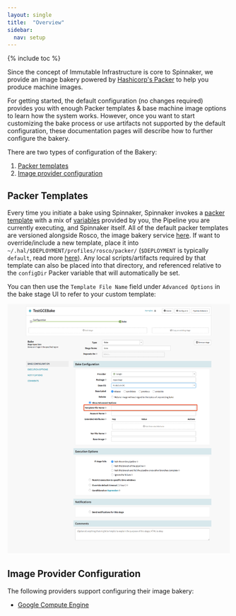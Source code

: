 ```yaml
---
layout: single
title:  "Overview"
sidebar:
  nav: setup
---
```


{% include toc %}

Since the concept of Immutable Infrastructure is core to Spinnaker, we provide
an image bakery powered by [Hashicorp's Packer](https://www.packer.io/intro/)
to help you produce machine images.

For getting started, the default configuration (no changes required) provides
you with enough Packer templates & base machine image options to learn how the
system works. However, once you want to start customizing the bake process or
use artifacts not supported by the default configuration, these documentation
pages will describe how to further configure the bakery.

There are two types of configuration of the Bakery:

1. [Packer templates](#packer-templates)
2. [Image provider configuration](#image-provider-configuration)

## Packer Templates

Every time you initiate a bake using Spinnaker, Spinnaker invokes a [packer
template](https://www.packer.io/docs/templates/index.html) with a mix of
[variables](https://www.packer.io/docs/templates/index.html) provided by you,
the Pipeline you are currently executing, and Spinnaker itself. All of the
default packer templates are versioned alongside Rosco, the image bakery
service
[here](https://github.com/spinnaker/rosco/tree/master/rosco-web/config/packer).
If want to override/include a new template, place it into
`~/.hal/$DEPLOYMENT/profiles/rosco/packer/` (`$DEPLOYMENT` is
typically `default`, read more [here](/reference/halyard/#deployments)). Any local
scripts/artifacts required by that template can also be placed into that
directory, and referenced relative to the `configDir` Packer variable that will
automatically be set.

You can then use the `Template File Name` field under `Advanced Options` in the bake
stage UI to refer to your custom template:

![](bake_ui_template.png)

## Image Provider Configuration

The following providers support configuring their image bakery:

* [Google Compute Engine](/setup/bakery/google/)
